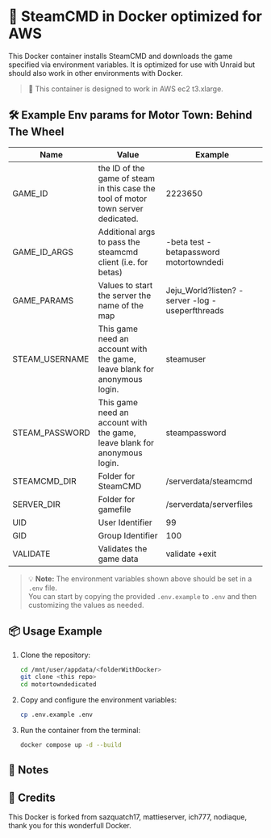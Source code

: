# 🚀 SteamCMD in Docker optimized for AWS
This Docker container installs SteamCMD and downloads the game specified via environment variables. It is optimized for use with Unraid but should also work in other environments with Docker.

> 🧩 This container is designed to work in AWS ec2 t3.xlarge.

## 🛠️ Example Env params for **Motor Town: Behind The Wheel** 
| Name | Value | Example |
| --- | --- | --- |
| GAME_ID | the ID of the game of steam in this case the tool of motor town server dedicated. | 2223650 |
| GAME_ID_ARGS | Additional args to pass the steamcmd client (i.e. for betas) | -beta test -betapassword motortowndedi |
| GAME_PARAMS | Values to start the server the name of the map | Jeju_World?listen? -server -log -useperfthreads |
| STEAM_USERNAME | This game need an account with the game, leave blank for anonymous login. | steamuser |
| STEAM_PASSWORD | This game need an account with the game, leave blank for anonymous login. | steampassword |
| STEAMCMD_DIR | Folder for SteamCMD | /serverdata/steamcmd |
| SERVER_DIR | Folder for gamefile | /serverdata/serverfiles |
| UID | User Identifier | 99 |
| GID | Group Identifier | 100 |
| VALIDATE | Validates the game data | validate +exit |

> 💡 **Note:** The environment variables shown above should be set in a `.env` file.  
> You can start by copying the provided `.env.example` to `.env` and then customizing the values as needed.

## 📦 Usage Example
1. Clone the repository:
    ```bash
    cd /mnt/user/appdata/<folderWithDocker>
    git clone <this repo>
    cd motortowndedicated
    ```

2. Copy and configure the environment variables:
    ```bash
    cp .env.example .env
    ```

3. Run the container from the terminal:
    ```bash
    docker compose up -d --build 
    ```

## 🔎 Notes


## 🙏 Credits
This Docker is forked from sazquatch17, mattieserver, ich777, nodiaque, thank you for this wonderfull Docker.
